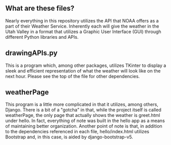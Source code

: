 ## What are these files?

Nearly everything in this repository utilizes the API that NOAA offers as a part of their Weather Service. Inherently each will give the weather in the Utah Valley in a format that utilizes a Graphic User Interface (GUI) through different Python libraries and APIs.

## drawingAPIs.py

This is a program which, among other packages, utilizes TKinter to display a sleek and efficient representation of what the weather will look like on the next hour. Please see the top of the file for other dependencies.

## weatherPage

This program is a little more complicated in that it utilizes, among others, Django. There is a bit of a "gotcha" in that, while the project itself is called weatherPage, the only page that actually shows the weather is greet.html under hello. In fact, everything of note was built in the hello app as a means of maintaining better organization.
Another point of note is that, in addition to the dependencies referenced in each file, hello/index.html utilizes Bootstrap and, in this case, is aided by django-bootstrap-v5. 
